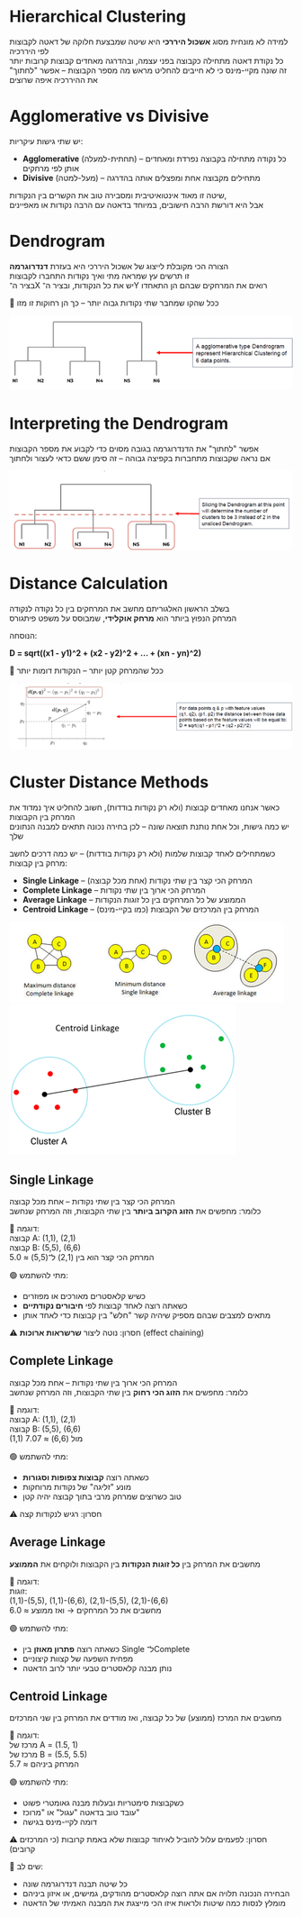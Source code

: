 # Hierarchical Clustering

למידה לא מונחית מסוג **אשכול היררכי** היא שיטה שמבצעת חלוקה של דאטה לקבוצות לפי היררכיה  
כל נקודת דאטה מתחילה כקבוצה בפני עצמה, ובהדרגה מאחדים קבוצות קרובות יותר  
זה שונה מקיי-מינס כי לא חייבים להחליט מראש מה מספר הקבוצות – אפשר "לחתוך" את ההיררכיה איפה שרוצים

# Agglomerative vs Divisive

יש שתי גישות עיקריות:

- **Agglomerative** (תחתית-למעלה) – כל נקודה מתחילה בקבוצה נפרדת ומאחדים אותן לפי מרחקים
- **Divisive** (מעל-למטה) – מתחילים מקבוצה אחת ומפצלים אותה בהדרגה

שיטה זו מאוד אינטואיטיבית ומסבירה טוב את הקשרים בין הנקודות,  
אבל היא דורשת הרבה חישובים, במיוחד בדאטה עם הרבה נקודות או מאפיינים

# Dendrogram

הצורה הכי מקובלת לייצוג של אשכול היררכי היא בעזרת **דנדרוגרמה**  
זו תרשים עץ שמראה מתי ואיך נקודות התחברו לקבוצות  
בציר ה־X יש את כל הנקודות, ובציר ה־Y רואים את המרחקים שבהם הן התאחדו

🔸 ככל שהקו שמחבר שתי נקודות גבוה יותר – כך הן רחוקות זו מזו

<img src="hier1.png" style="image: 80%" />

# Interpreting the Dendrogram

אפשר "לחתוך" את הדנדרוגרמה בגובה מסוים כדי לקבוע את מספר הקבוצות  
אם נראה שקבוצות מתחברות בקפיצה גבוהה – זה סימן ששם כדאי לעצור ולחתוך

<img src="hier2.png" style="image: 80%" />

# Distance Calculation

בשלב הראשון האלגוריתם מחשב את המרחקים בין כל נקודה לנקודה  
המרחק הנפוץ ביותר הוא **מרחק אוקלידי**, שמבוסס על משפט פיתגורס

הנוסחה:

**D = sqrt((x1 - y1)^2 + (x2 - y2)^2 + ... + (xn - yn)^2)**

📌 ככל שהמרחק קטן יותר – הנקודות דומות יותר

<img src="hier3.png" style="image: 80%" />

# Cluster Distance Methods

כאשר אנחנו מאחדים קבוצות (ולא רק נקודות בודדות), חשוב להחליט איך נמדוד את המרחק בין הקבוצות  
יש כמה גישות, וכל אחת נותנת תוצאה שונה – לכן בחירה נכונה תתאים למבנה הנתונים שלך

כשמתחילים לאחד קבוצות שלמות (ולא רק נקודות בודדות) – יש כמה דרכים לחשב מרחק בין קבוצות:

- **Single Linkage** – המרחק הכי קצר בין שתי נקודות (אחת מכל קבוצה)
- **Complete Linkage** – המרחק הכי ארוך בין שתי נקודות
- **Average Linkage** – הממוצע של כל המרחקים בין כל זוגות הנקודות
- **Centroid Linkage** – המרחק בין המרכזים של הקבוצות (כמו בקיי-מינס)

<img src="hier4.png" style="image: 80%" />

<img src="hier5.png" style="image: 80%" />

## Single Linkage  
המרחק הכי קצר בין שתי נקודות – אחת מכל קבוצה  
כלומר: מחפשים את **הזוג הקרוב ביותר** בין שתי הקבוצות, וזה המרחק שנחשב

📌 דוגמה:  
קבוצה A: (1,1), (2,1)  
קבוצה B: (5,5), (6,6)  
המרחק הכי קצר הוא בין (2,1) ל־(5,5) ≈ 5.0

🟢 מתי להשתמש:  
- כשיש קלאסטרים מאורכים או מפוזרים  
- כשאתה רוצה לאחד קבוצות לפי **חיבורים נקודתיים**  
- מתאים למצבים שבהם מספיק שיהיה קשר "חלש" בין קבוצות כדי לאחד אותן

⚠️ חסרון: נוטה ליצור **שרשראות ארוכות** (effect chaining)

## Complete Linkage  
המרחק הכי ארוך בין שתי נקודות – אחת מכל קבוצה  
כלומר: מחפשים את **הזוג הכי רחוק** בין שתי הקבוצות, וזה המרחק שנחשב

📌 דוגמה:  
קבוצה A: (1,1), (2,1)  
קבוצה B: (5,5), (6,6)  
(1,1) מול (6,6) ≈ 7.07

🟢 מתי להשתמש:  
- כשאתה רוצה **קבוצות צפופות וסגורות**  
- מונע "זליגה" של נקודות מרוחקות  
- טוב כשרוצים שמרחק מרבי בתוך קבוצה יהיה קטן

⚠️ חסרון: רגיש לנקודות קצה

## Average Linkage  
מחשבים את המרחק בין **כל זוגות הנקודות** בין הקבוצות ולוקחים את **הממוצע**

📌 דוגמה:  
זוגות:  
(1,1)-(5,5), (1,1)-(6,6), (2,1)-(5,5), (2,1)-(6,6)  
מחשבים את כל המרחקים → ואז ממוצע ≈ 6.0

🟢 מתי להשתמש:  
- כשאתה רוצה **פתרון מאוזן** בין Single ל־Complete  
- מפחית השפעה של קצוות קיצוניים  
- נותן מבנה קלאסטרים טבעי יותר לרוב הדאטה

## Centroid Linkage  
מחשבים את המרכז (ממוצע) של כל קבוצה, ואז מודדים את המרחק בין שני המרכזים

📌 דוגמה:  
מרכז של A = (1.5, 1)  
מרכז של B = (5.5, 5.5)  
המרחק ביניהם ≈ 5.7

🟢 מתי להשתמש:  
- כשקבוצות סימטריות ובעלות מבנה גאומטרי פשוט  
- עובד טוב בדאטה "עגול" או "מרוכז"  
- דומה לקיי-מינס בגישה

⚠️ חסרון: לפעמים עלול להוביל לאיחוד קבוצות שלא באמת קרובות (כי המרכזים קרובים)

📌 שים לב:  
- כל שיטה תבנה דנדרוגרמה שונה  
- הבחירה הנכונה תלויה אם אתה רוצה קלאסטרים מהודקים, גמישים, או איזון ביניהם  
- מומלץ לנסות כמה שיטות ולראות איזו הכי מייצגת את המבנה האמיתי של הדאטה
